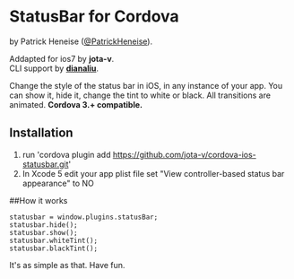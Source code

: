 # StatusBar for Cordova

by Patrick Heneise ([@PatrickHeneise](http://twitter.com/PatrickHeneise)).

Addapted for ios7 by <strong>jota-v</strong>.<br>
CLI support by <strong>[dianaliu](https://github.com/dianaliu)</strong>.

Change the style of the status bar in iOS, in any instance of your app. You can show it, hide it, change the tint to white or black. All transitions are animated. <strong>Cordova 3.+ compatible.</strong>

## Installation

1. run 'cordova plugin add https://github.com/jota-v/cordova-ios-statusbar.git'
2. In Xcode 5 edit your app plist file set "View controller-based status bar appearance" to NO

##How it works

    statusbar = window.plugins.statusBar;
    statusbar.hide();
    statusbar.show();
    statusbar.whiteTint();
    statusbar.blackTint();

It's as simple as that. Have fun.
